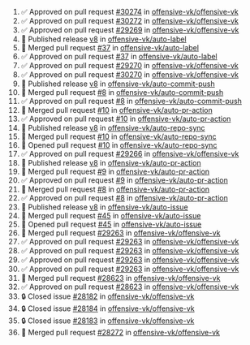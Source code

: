 <!--START_SECTION:activity-->
1. ✅ Approved on pull request [#30274](https://github.com/offensive-vk/offensive-vk/pull/30274) in [offensive-vk/offensive-vk](https://github.com/offensive-vk/offensive-vk)
2. ✅ Approved on pull request [#30272](https://github.com/offensive-vk/offensive-vk/pull/30272) in [offensive-vk/offensive-vk](https://github.com/offensive-vk/offensive-vk)
3. ✅ Approved on pull request [#29269](https://github.com/offensive-vk/offensive-vk/pull/29269) in [offensive-vk/offensive-vk](https://github.com/offensive-vk/offensive-vk)
4. 🚀 Published release [v8](https://github.com/offensive-vk/auto-label/releases/tag/v8) in [offensive-vk/auto-label](https://github.com/offensive-vk/auto-label)
5. 🎉  Merged pull request [#37](https://github.com/offensive-vk/auto-label/pull/37) in [offensive-vk/auto-label](https://github.com/offensive-vk/auto-label)
6. ✅ Approved on pull request [#37](https://github.com/offensive-vk/auto-label/pull/37) in [offensive-vk/auto-label](https://github.com/offensive-vk/auto-label)
7. ✅ Approved on pull request [#29270](https://github.com/offensive-vk/offensive-vk/pull/29270) in [offensive-vk/offensive-vk](https://github.com/offensive-vk/offensive-vk)
8. ✅ Approved on pull request [#30270](https://github.com/offensive-vk/offensive-vk/pull/30270) in [offensive-vk/offensive-vk](https://github.com/offensive-vk/offensive-vk)
9. 🚀 Published release [v8](https://github.com/offensive-vk/auto-commit-push/releases/tag/v8) in [offensive-vk/auto-commit-push](https://github.com/offensive-vk/auto-commit-push)
10. 🎉  Merged pull request [#8](https://github.com/offensive-vk/auto-commit-push/pull/8) in [offensive-vk/auto-commit-push](https://github.com/offensive-vk/auto-commit-push)
11. ✅ Approved on pull request [#8](https://github.com/offensive-vk/auto-commit-push/pull/8) in [offensive-vk/auto-commit-push](https://github.com/offensive-vk/auto-commit-push)
12. 🎉  Merged pull request [#10](https://github.com/offensive-vk/auto-pr-action/pull/10) in [offensive-vk/auto-pr-action](https://github.com/offensive-vk/auto-pr-action)
13. ✅ Approved on pull request [#10](https://github.com/offensive-vk/auto-pr-action/pull/10) in [offensive-vk/auto-pr-action](https://github.com/offensive-vk/auto-pr-action)
14. 🚀 Published release [v8](https://github.com/offensive-vk/auto-repo-sync/releases/tag/v8) in [offensive-vk/auto-repo-sync](https://github.com/offensive-vk/auto-repo-sync)
15. 🎉  Merged pull request [#10](https://github.com/offensive-vk/auto-repo-sync/pull/10) in [offensive-vk/auto-repo-sync](https://github.com/offensive-vk/auto-repo-sync)
16. 💪 Opened pull request [#10](https://github.com/offensive-vk/auto-repo-sync/pull/10) in [offensive-vk/auto-repo-sync](https://github.com/offensive-vk/auto-repo-sync)
17. ✅ Approved on pull request [#29266](https://github.com/offensive-vk/offensive-vk/pull/29266) in [offensive-vk/offensive-vk](https://github.com/offensive-vk/offensive-vk)
18. 🚀 Published release [v8](https://github.com/offensive-vk/auto-pr-action/releases/tag/v8) in [offensive-vk/auto-pr-action](https://github.com/offensive-vk/auto-pr-action)
19. 🎉  Merged pull request [#9](https://github.com/offensive-vk/auto-pr-action/pull/9) in [offensive-vk/auto-pr-action](https://github.com/offensive-vk/auto-pr-action)
20. ✅ Approved on pull request [#9](https://github.com/offensive-vk/auto-pr-action/pull/9) in [offensive-vk/auto-pr-action](https://github.com/offensive-vk/auto-pr-action)
21. 🎉  Merged pull request [#8](https://github.com/offensive-vk/auto-pr-action/pull/8) in [offensive-vk/auto-pr-action](https://github.com/offensive-vk/auto-pr-action)
22. ✅ Approved on pull request [#8](https://github.com/offensive-vk/auto-pr-action/pull/8) in [offensive-vk/auto-pr-action](https://github.com/offensive-vk/auto-pr-action)
23. 🚀 Published release [v8](https://github.com/offensive-vk/auto-issue/releases/tag/v8) in [offensive-vk/auto-issue](https://github.com/offensive-vk/auto-issue)
24. 🎉  Merged pull request [#45](https://github.com/offensive-vk/auto-issue/pull/45) in [offensive-vk/auto-issue](https://github.com/offensive-vk/auto-issue)
25. 💪 Opened pull request [#45](https://github.com/offensive-vk/auto-issue/pull/45) in [offensive-vk/auto-issue](https://github.com/offensive-vk/auto-issue)
26. 🎉  Merged pull request [#29263](https://github.com/offensive-vk/offensive-vk/pull/29263) in [offensive-vk/offensive-vk](https://github.com/offensive-vk/offensive-vk)
27. ✅ Approved on pull request [#29263](https://github.com/offensive-vk/offensive-vk/pull/29263) in [offensive-vk/offensive-vk](https://github.com/offensive-vk/offensive-vk)
28. ✅ Approved on pull request [#29263](https://github.com/offensive-vk/offensive-vk/pull/29263) in [offensive-vk/offensive-vk](https://github.com/offensive-vk/offensive-vk)
29. ✅ Approved on pull request [#29263](https://github.com/offensive-vk/offensive-vk/pull/29263) in [offensive-vk/offensive-vk](https://github.com/offensive-vk/offensive-vk)
30. ✅ Approved on pull request [#29263](https://github.com/offensive-vk/offensive-vk/pull/29263) in [offensive-vk/offensive-vk](https://github.com/offensive-vk/offensive-vk)
31. 🎉  Merged pull request [#28623](https://github.com/offensive-vk/offensive-vk/pull/28623) in [offensive-vk/offensive-vk](https://github.com/offensive-vk/offensive-vk)
32. ✅ Approved on pull request [#28623](https://github.com/offensive-vk/offensive-vk/pull/28623) in [offensive-vk/offensive-vk](https://github.com/offensive-vk/offensive-vk)
33. 🔒 Closed issue [#28182](https://github.com/offensive-vk/offensive-vk/issues/28182) in [offensive-vk/offensive-vk](https://github.com/offensive-vk/offensive-vk)
34. 🔒 Closed issue [#28184](https://github.com/offensive-vk/offensive-vk/issues/28184) in [offensive-vk/offensive-vk](https://github.com/offensive-vk/offensive-vk)
35. 🔒 Closed issue [#28183](https://github.com/offensive-vk/offensive-vk/issues/28183) in [offensive-vk/offensive-vk](https://github.com/offensive-vk/offensive-vk)
36. 🎉  Merged pull request [#28272](https://github.com/offensive-vk/offensive-vk/pull/28272) in [offensive-vk/offensive-vk](https://github.com/offensive-vk/offensive-vk)
<!--END_SECTION:activity-->